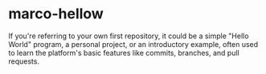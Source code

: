 # marco-hellow
If you're referring to your own first repository, it could be a simple "Hello World" program, a personal project, or an introductory example, often used to learn the platform's basic features like commits, branches, and pull requests.
